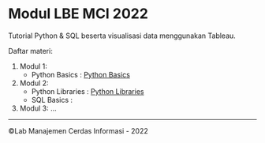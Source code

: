 # Modul LBE MCI 2022

Tutorial Python & SQL beserta visualisasi data menggunakan Tableau.

Daftar materi:

1. Modul 1:
   - Python Basics : [Python Basics](https://github.com/Manajemen-Cerdas-Informasi/Modul-LBE-2022/tree/main/modul-python/python-basics)
2. Modul 2:
   - Python Libraries : [Python Libraries](https://github.com/Manajemen-Cerdas-Informasi/Modul-LBE-2022/tree/main/modul-python/python-libraries)
   - SQL Basics :
3. Modul 3: ...

---

©Lab Manajemen Cerdas Informasi - 2022
